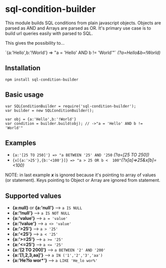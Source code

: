 # sql-condition-builder

This module builds SQL conditions from plain javascript objects. Objects are parsed as AND and Arrays are parsed as OR. It's primary use case is to build url queries easily with parsed to SQL.

This gives the possibility to...

\`{a:'Hello',b:'!World'} => "a = 'Hello' AND b != 'World'"` *(?a=Hello&b=!World)*


## Installation

	npm install sql-condition-builder

## Basic usage

	var SQLConditionBuilder = require('sql-condition-builder');
	var builder = new SQLConditionBuilder();

	var obj = {a:'Hello',b:'!World'}
	var condition = builder.build(obj); // ->"a = 'Hello' AND b != 'World'"

## Examples

* `{a:'[25 TO 250]'} => "a BETWEEN '25' AND '250` *(?a=[25 TO 250])*
* `{x[{a:'>25'},{b:'<100'}]} => "a > 25 OR b <  100"`*(?x[a]=>25&x[b]=<100)*


NOTE: in last example ***x*** is ignored because it's pointing to array of values (or statement). Keys pointing to Object or Array are ignored from statement.


## Supported values

* **{a:null}** or **{a:'null'}** –> `a IS NULL`
* **{a:'!null'}** –> `a IS NOT NULL`
* **{a:'value'}** –> `a = 'value'`
* **{a:'!value'}** –> `a <> 'value'`
* **{a:'>25'}** –> `a > '25'`
* **{a:'<25'}** –> `a < '25'`
* **{a:'>=25'}** –> `a >= '25'`
* **{a:'<=25'}** –> `a <= '25'`
* **{a:'[2 TO 200]'}** –> `a BETWEEN '2' AND '200'`
* **{a:'[1,2,3,aa]'}** –> `a IN ('1','2','3','aa')`
* **{a:'He?lo wor\*'}** –> `a LIKE 'He_lo wor%'`
